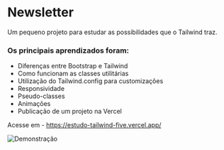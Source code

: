 
# Newsletter

Um pequeno projeto para estudar as possibilidades que o Tailwind traz.

### Os principais aprendizados foram:

- Diferenças entre Bootstrap e Tailwind
- Como funcionam as classes utilitárias
- Utilização do Tailwind.config para customizações
- Responsividade
- Pseudo-classes
- Animações
- Publicação de um projeto na Vercel

Acesse em - https://estudo-tailwind-five.vercel.app/

![Demonstração](https://user-images.githubusercontent.com/40182898/205520325-ee742ca3-7ad0-44b2-8798-99aab0cba7e4.gif)

